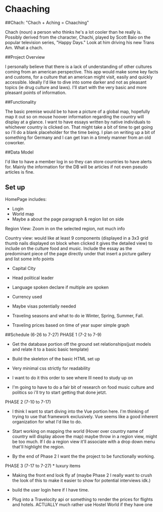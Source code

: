 # Chaaching

##Chach:
"Chach + Aching = Chaaching"


Chach (noun) a person who thinks he's a lot cooler than he really is. Possibly derived from the character, Chachi, played by Scott Baio on the popular television series, "Happy Days." Look at him driving his new Trans Am. What a chach.

##Project Overview

I personally believe that there is a lack of understanding of other cultures coming from an american perspective.  This app would make some key facts and customs, for a culture that an american might visit, easily and quickly accessible.  Ideally I'd like to dive into some darker and not as pleasant topics (ie drug culture and laws).  I'll start with the very basic and more pleasant points of information.

##Functionality

The basic premise would be to have a picture of a global map, hopefully map it out so on mouse hoover information regarding the country will display at a glance. I want to have essays written by native individuals to whichever country is clicked on.  That might take a bit of time to get going so i'll do a blank placeholder for the time being.  I plan on writing up a bit of something for Germany and I can get Iran in a timely manner from an old coworker.

##Data Model

I'd like to have a member log in so they can store countries to have alerts for.  Mainly the information for the DB will be articles if not even pseudo articles is fine.
## Set up
HomePage includes: 
* Login 
* World map 
* Maybe a about the page paragraph & region list on side

Region View:  Zoom in on the selected region, not much info

Country view: would like at least 9 components (displayed in a 3x3 grid thumb nails displayed on block when clicked it gives the detailed view) to include on the culture food and music.  Include the essay as the predominant piece of the page directly under that insert a picture gallery and list some info points
* Capital City

* Head political leader

* Language spoken declare if multiple are spoken

* Currency used

* Maybe visas potentially needed

* Traveling seasons and what to do ie Winter, Spring, Summer, Fall.

* Traveling prices based on time of year super simple graph
                    
##Schedule
(6-26 to 7-27)
PHASE 1 (7-2 to 7-9)

- Get the database portion off the ground set relationships(just models and relate it to a basic basic template)

- Build the skeleton of the basic HTML set up

- Very minimal css strictly for readability 

- I want to do it this order to see where Ill need to study up on

- I'm going to have to do a fair bit of research on food music culture and politics so i'll try to start getting that done jetzt.

PHASE 2 (7-10 to 7-17)

- I think I want to start diving into the Vue portion here.  I'm thinking of trying to use that framework exclusively. Vue seems like a good inherent organization for what I'd like to do.

- Start working on mapping the world (Hover over country name of country will display above the map) maybe throw in a region view, might be too much.  If I do a region view it'll associate with a drop down menu that'll highlight the region.

* By the end of Phase 2 I want the the project to be functionally working.

PHASE 3 (7-17 to 7-27) * luxury items

* Making the front end look fly af (maybe Phase 2 I really want to crush the look of this to make it easier to show for potential interviews idk.)

* build the user login here if I have time.

* Plug into a Travelocity api or something to render the prices for flights and hotels. ACTUALLY much rather use Hostel World if they have one


